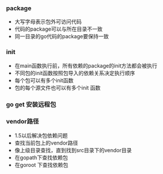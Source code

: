 
### package
- 大写字母表示包外可访问代码
- 代码的package可以与所在目录不一致
- 同一目录的go代码的package要保持一致


### init
- 在main函数执行前，所有依赖的package的init方法都会被执行
- 不同包的init函数按照包导入的依赖关系决定执行顺序
- 每个包可以有多个init函数
- 包的每个源文件也可以有多个init 函数

### go get 安装远程包

### vendor路径
- 1.5以后解决包依赖问题
- 查找当前包上的vendor路径
- 像上级目录查找，直到找到src目录下的vendor目录
- 在gopath下查找依赖包
- 在goroot 下查找依赖包

